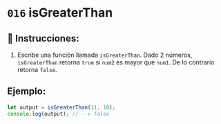 # `016` isGreaterThan

## 📝 Instrucciones:

1. Escribe una función llamada `isGreaterThan`. Dado 2 números, `isGreaterThan` retorna `true` si `num2` es mayor que `num1`. De lo contrario retorna `false`.

## Ejemplo:

```Javascript
let output = isGreaterThan(11, 10);
console.log(output); // --> false
```